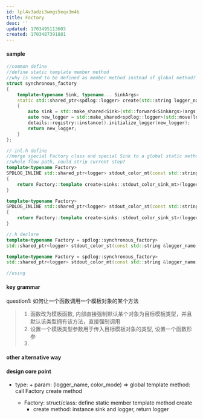 ```yaml
---
id: lpl4v3adzi3wmgs5eqx3m4b
title: Factory
desc: ''
updated: 1703495113603
created: 1703487391881
---
```


#### sample
```c++
//common define
//define static template member method
//why is need to be defined as member method instead of global method?
struct synchronous_factory
{
    template<typename Sink, typename... SinkArgs>
    static std::shared_ptr<spdlog::logger> create(std::string logger_name, SinkArgs &&...args)
    {
        auto sink = std::make_shared<Sink>(std::forward<SinkArgs>(args)...);
        auto new_logger = std::make_shared<spdlog::logger>(std::move(logger_name), std::move(sink));
        details::registry::instance().initialize_logger(new_logger);
        return new_logger;
    }
};

//-inl.h define
//merge special Factory class and special Sink to a global static method
//whole flow path, could strip current step?
template<typename Factory>
SPDLOG_INLINE std::shared_ptr<logger> stdout_color_mt(const std::string &logger_name, color_mode mode)
{
    return Factory::template create<sinks::stdout_color_sink_mt>(logger_name, mode);
}

template<typename Factory>
SPDLOG_INLINE std::shared_ptr<logger> stdout_color_st(const std::string &logger_name, color_mode mode)
{
    return Factory::template create<sinks::stdout_color_sink_st>(logger_name, mode);
}

//.h declare
template<typename Factory = spdlog::synchronous_factory>
std::shared_ptr<logger> stdout_color_st(const std::string &logger_name, color_mode mode = color_mode::automatic);

template<typename Factory = spdlog::synchronous_factory>
std::shared_ptr<logger> stdout_color_mt(const std::string &logger_name, color_mode mode = color_mode::automatic);

//using 

```

#### key grammar
question1: 如何让一个函数调用一个模板对象的某个方法
>  1. 函数改为模板函数, 内部直接强制默认某个对象为目标模板类型，并且默认该类型拥有该方法，直接强制调用
>  2. 设置一个模板类型参数用于传入目标模板对象的类型, 设置一个函数形参
>  3. 


#### other alternative way

    
#### design core point

    

- type:<Factory> + param: (logger_name, color_mode) => global template method: call Factory create method
   - Factory:  struct/class: define static member template method create 
     - create method: instance sink and logger, return logger

    